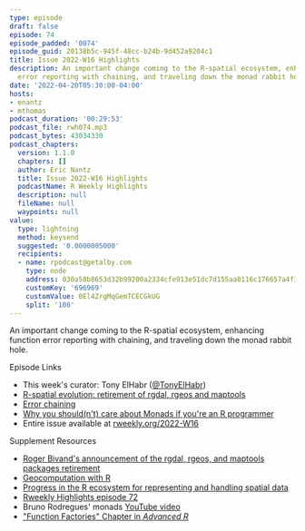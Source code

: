 ```yaml
---
type: episode
draft: false
episode: 74
episode_padded: '0074'
episode_guid: 20138b5c-945f-48cc-b24b-9d452a9204c1
title: Issue 2022-W16 Highlights
description: An important change coming to the R-spatial ecosystem, enhancing function
  error reporting with chaining, and traveling down the monad rabbit hole.
date: '2022-04-20T05:30:00-04:00'
hosts:
- enantz
- mthomas
podcast_duration: '00:29:53'
podcast_file: rwh074.mp3
podcast_bytes: 43034330
podcast_chapters:
  version: 1.1.0
  chapters: []
  author: Eric Nantz
  title: Issue 2022-W16 Highlights
  podcastName: R Weekly Highlights
  description: null
  fileName: null
  waypoints: null
value:
  type: lightning
  method: keysend
  suggested: '0.0000005000'
  recipients:
  - name: rpodcast@getalby.com
    type: node
    address: 030a58b8653d32b99200a2334cfe913e51dc7d155aa0116c176657a4f1722677a3
    customKey: '696969'
    customValue: 0El4ZrgMqGemTCECGkUG
    split: '100'
---
```

An important change coming to the R-spatial ecosystem, enhancing
function error reporting with chaining, and traveling down the monad
rabbit hole.

Episode Links

-   This week's curator: Tony ElHabr
    (<a href="https://twitter.com/TonyElHabr" rel="nofollow">@TonyElHabr</a>)
-   <a href="https://r-spatial.org//r/2022/04/12/evolution.html"
    rel="nofollow">R-spatial evolution: retirement of rgdal, rgeos and
    maptools</a>
-   <a href="https://thisisnic.github.io/2022/04/09/error-chaining/"
    rel="nofollow">Error chaining</a>
-   <a href="https://www.brodrigues.co/blog/2022-04-11-monads/"
    rel="nofollow">Why you should(n't) care about Monads if you're an R
    programmer</a>
-   Entire issue available at
    <a href="https://rweekly.org/2022-W16.html"
    rel="nofollow">rweekly.org/2022-W16</a>

Supplement Resources

-   <a
    href="https://stat.ethz.ch/pipermail/r-sig-geo/2021-September/028760.html"
    rel="nofollow">Roger Bivand's announcement of the rgdal, rgeos, and
    maptools packages retirement</a>
-   <a href="https://geocompr.robinlovelace.net"
    rel="nofollow">Geocomputation with R</a>
-   <a href="https://link.springer.com/article/10.1007/s10109-020-00336-0"
    rel="nofollow">Progress in the R ecosystem for representing and handling
    spatial data</a>
-   <a href="https://rweekly.fireside.fm/72" rel="nofollow">Rweekly
    Highlights episode 72</a>
-   Bruno Rodregues' monads
    <a href="https://www.youtube.com/watch?v=Hlypj6-n51c"
    rel="nofollow">YouTube video</a>
-   <a href="https://adv-r.hadley.nz/function-factories.html"
    rel="nofollow">"Function Factories" Chapter in <em>Advanced R</em></a>
